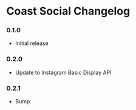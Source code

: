 # Coast Social Changelog

### 0.1.0

* Initial release

### 0.2.0

* Update to Instagram Basic Display API

### 0.2.1

* Bump